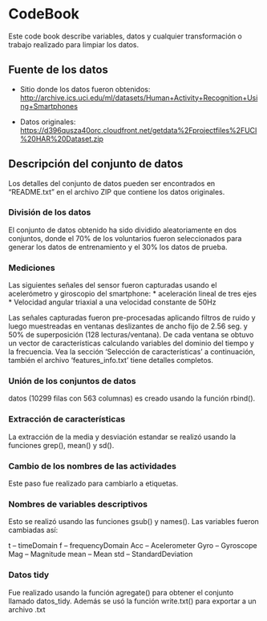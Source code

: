 CodeBook
================

Este code book describe variables, datos y cualquier transformación o
trabajo realizado para limpiar los datos.

## Fuente de los datos

  - Sitio donde los datos fueron obtenidos:
    <http://archive.ics.uci.edu/ml/datasets/Human+Activity+Recognition+Using+Smartphones>

  - Datos originales:
    <https://d396qusza40orc.cloudfront.net/getdata%2Fprojectfiles%2FUCI%20HAR%20Dataset.zip>

## Descripción del conjunto de datos

Los detalles del conjunto de datos pueden ser encontrados en
“README.txt” en el archivo ZIP que contiene los datos originales.

### División de los datos

El conjunto de datos obtenido ha sido dividido aleatoriamente en dos
conjuntos, donde el 70% de los voluntarios fueron seleccionados para
generar los datos de entrenamiento y el 30% los datos de prueba.

### Mediciones

Las siguientes señales del sensor fueron capturadas usando el
acelerómetro y giroscopio del smartphone: \* aceleración lineal de tres
ejes \* Velocidad angular triaxial a una velocidad constante de 50Hz

Las señales capturadas fueron pre-procesadas aplicando filtros de ruido
y luego muestreadas en ventanas deslizantes de ancho fijo de 2.56 seg. y
50% de superposición (128 lecturas/ventana). De cada ventana se obtuvo
un vector de características calculando variables del dominio del tiempo
y la frecuencia. Vea la sección ‘Selección de características’ a
continuación, también el archivo ‘features\_info.txt’ tiene detalles
completos.

### Unión de los conjuntos de datos

datos (10299 filas con 563 columnas) es creado usando la función
rbind().

### Extracción de características

La extracción de la media y desviación estandar se realizó usando la
funciones grep(), mean() y sd().

### Cambio de los nombres de las actividades

Este paso fue realizado para cambiarlo a etiquetas.

### Nombres de variables descriptivos

Esto se realizó usando las funciones gsub() y names(). Las variables
fueron cambiadas así:

t – timeDomain f – frequencyDomain Acc – Acelerometer Gyro – Gyroscope
Mag – Magnitude mean – Mean std – StandardDeviation

### Datos tidy

Fue realizado usando la función agregate() para obtener el conjunto
llamado datos\_tidy. Además se usó la función write.txt() para exportar
a un archivo .txt
